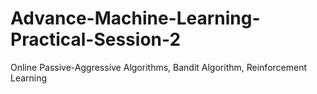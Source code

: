 # Advance-Machine-Learning-Practical-Session-2
Online Passive-Aggressive Algorithms, Bandit Algorithm, Reinforcement Learning

